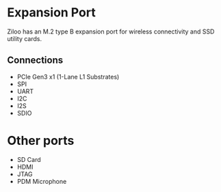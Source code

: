 # Expansion Port

Ziloo has an M.2 type B expansion port for wireless connectivity and SSD utility cards.

## Connections

* PCIe Gen3 x1 (1-Lane L1 Substrates)
* SPI
* UART
* I2C
* I2S
* SDIO


# Other ports

* SD Card
* HDMI
* JTAG
* PDM Microphone
